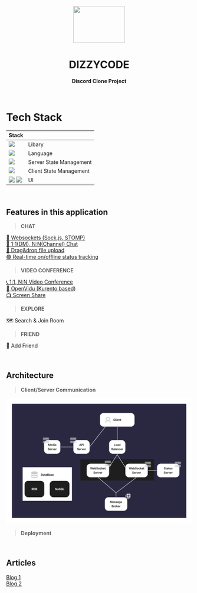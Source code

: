 <div align="center">
<img src="https://img.shields.io/badge/-5865F2?style=plastic&logo=Discord&logoColor=white" width="140" height="100" />
  <h1>DIZZYCODE</h1>
  <strong>Discord Clone Project</strong>
</div>
<br><br>

# Tech Stack

| Stack                                                                                                                                                                                                                               |                         |
| ----------------------------------------------------------------------------------------------------------------------------------------------------------------------------------------------------------------------------------- | ----------------------- |
| <img src="https://img.shields.io/badge/React-61DAFB?style=flat-square&logo=React&logoColor=black"/>                                                                                                                                 | Libary                  |
| <img src="https://img.shields.io/badge/Typescript-3178C6?style=flat-square&logo=Typescript&logoColor=white"/>                                                                                                                       | Language                |
| <img src="https://img.shields.io/badge/TanStackQuery-FF4154?style=flat-square&logo=ReactQuery&logoColor=white"/>                                                                                                                    | Server State Management |
| <img src="https://img.shields.io/badge/Zustand-66584D?style=flat-square&logo=Zustand&logoColor=white"/>                                                                                                                             | Client State Management |
| <img src="https://img.shields.io/badge/ChakraUI-319795?style=flat-square&logo=ChakraUI&logoColor=white"/> <img src="https://img.shields.io/badge/StyledComponents-DB7093?style=flat-square&logo=StyledComponents&logoColor=white"/> | UI                      |

<br />

## Features in this application

<!--
1. Flow Chart
2. GIF
3. 설명 with 그래프
4. 블로그
 -->

> **CHAT**

[📱 Websockets (Sock.js, STOMP)](./docs/features/chat.md)  
[💬 1:1(DM), N:N(Channel) Chat](./docs/features/chat.md)  
[📁 Drag&drop file upload](./docs/features/dnd.md)  
[🟢 Real-time on/offline status tracking](./docs/features/status.md)

<!-- ☑️ Real-time read/unread message marking _(Coming Soon)_ -->

> **VIDEO CONFERENCE**

[📞 1:1, N:N Video Conference](./docs/features/openVidu.md)  
[🤯 OpenVidu (Kurento based)](./docs/features/openVidu.md)  
[📺 Screen Share](./docs/features/openVidu.md)

> **EXPLORE**

🗺️ Search & Join Room

> **FRIEND**

👯 Add Friend

<br />

## Architecture

> **Client/Server Communication**

![client-server communication](./docs/images/clientServer-comm.png)

> **Deployment**

<!-- TODO: add image -->

<br />

## Articles

[Blog 1](https://hwanheejung.tistory.com/category/Projects%2CActivity/DizzyCode%28React%29)  
[Blog 2](https://velog.io/@mikio/series/DizzyCode)

